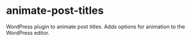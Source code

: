 # animate-post-titles
WordPress plugin to animate post titles. Adds options for animation to the WordPress editor.
